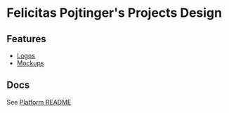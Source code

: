 # Felicitas Pojtinger's Projects Design

## Features

- [Logos](./src/logos)
- [Mockups](./src/mockups)

## Docs

See [Platform README](../../README.md)
